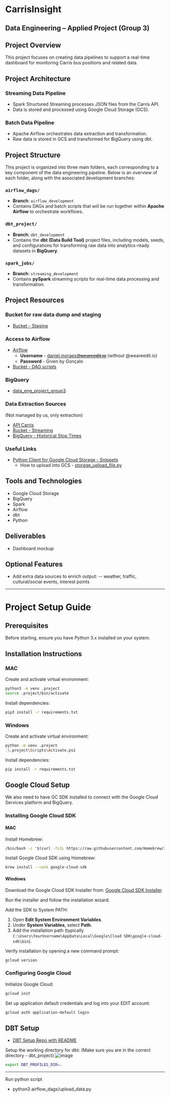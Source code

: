 # CarrisInsight
## Data Engineering – Applied Project (Group 3)

## Project Overview
This project focuses on creating data pipelines to support a real-time dashboard for monitoring Carris bus positions and related data.

## Project Architecture

### Streaming Data Pipeline
* Spark Structured Streaming processes JSON files from the Carris API.
* Data is stored and processed using Google Cloud Storage (GCS).

### Batch Data Pipeline
* Apache Airflow orchestrates data extraction and transformation.
* Raw data is stored in GCS and transformed for BigQuery using dbt.

## Project Structure  

This project is organized into three main folders, each corresponding to a key component of the data engineering pipeline. Below is an overview of each folder, along with the associated development branches:  

### `airflow_dags/`  
- **Branch**: `airflow_development`  
- Contains DAGs and batch scripts that will be run together within **Apache Airflow** to orchestrate workflows.  

### `dbt_project/`  
- **Branch**: `dbt_development`  
- Contains the **dbt (Data Build Tool)** project files, including models, seeds, and configurations for transforming raw data into analytics-ready datasets in **BigQuery**.  

### `spark_jobs/`  
- **Branch**: `streaming_development`  
- Contains **pySpark** streaming scripts for real-time data processing and transformation.  

## Project Resources 

### Bucket for raw data dump and staging 
 - [Bucket - Staging](https://console.cloud.google.com/storage/browser/edit-data-eng-project-group3?authuser=2&invt=AbmZ9w&project=data-eng-dev-437916&pageState=(%22StorageObjectListTable%22:(%22f%22:%22%255B%255D%22)))

### Access to Airflow 
  - [Airflow](http://edit-data-eng.duckdns.org/dags/1_test/grid?dag_run_id=scheduled__2025-01-15T00%3A00%3A00%2B00%3A00)
    - **Username** - daniel.moraes@̶w̶e̶a̶r̶e̶e̶d̶i̶t̶.̶i̶o̶ (without @weareedit.io)
    - **Password** - Given by Gonçalo
  - [Bucket - DAG scripts](https://console.cloud.google.com/storage/browser/edit-de-project-airflow-dags/dags;tab=objects?authuser=1&inv=1&invt=Abl9Ew&project=data-eng-dev-437916&pli=1&prefix=&forceOnObjectsSortingFiltering=false)

### BigQuery
 - [data_eng_project_group3](https://console.cloud.google.com/bigquery?referrer=search&authuser=0&inv=1&invt=AbmjTA&project=data-eng-dev-437916&ws=!1m4!1m3!3m2!1sdata-eng-dev-437916!2sdata_eng_project_group3)

### Data Extraction Sources
(Not managed by us, only extraction)
 - [API Carris](https://github.com/carrismetropolitana/api)
 - [Bucket - Streaming](https://console.cloud.google.com/storage/browser/edit-de-project-streaming-data/carris-vehicles;tab=objects?inv=1&invt=Abl7xw&prefix=&forceOnObjectsSortingFiltering=false&authuser=1)
 - [BigQuery - Historical Stop Times](https://console.cloud.google.com/bigquery?referrer=search&authuser=0&inv=1&invt=AbmjmQ&project=data-eng-dev-437916&ws=!1m5!1m4!4m3!1sdata-eng-dev-437916!2sde_project_teachers!3shistorical_stop_times)

### Useful Links
- [Python Client for Google Cloud Storage - Snippets](https://github.com/googleapis/python-storage/tree/main/samples/snippets)
   - How to upload into GCS - [storage_upload_file.py](https://github.com/googleapis/python-storage/blob/main/samples/snippets/storage_upload_file.py)
 
## Tools and Technologies
* Google Cloud Storage
* BigQuery
* Spark
* Airflow
* dbt
* Python

## Deliverables 
* Dashboard mockup

## Optional Features
* Add extra data sources to enrich output:
   -- weather, traffic, cultural/social events, interest points 

---

# Project Setup Guide

## Prerequisites

Before starting, ensure you have Python 3.x installed on your system.

## Installation Instructions

### MAC

Create and activate virtual environment:
```sh
python3 -m venv .project
source .project/bin/activate
```

Install dependencies:
```sh
pip3 install -r requirements.txt
```

### Windows

Create and activate virtual environment:
```sh
python -m venv .project
.\.project\Scripts\Activate.ps1
```

Install dependencies:
```sh
pip install -r requirements.txt
```

## Google Cloud Setup
We also need to have GC SDK installed to connect with the Google Cloud Services platform and BigQuery.

### Installing Google Cloud SDK

#### MAC

Install Homebrew:
```sh
/bin/bash -c "$(curl -fsSL https://raw.githubusercontent.com/Homebrew/install/HEAD/install.sh)"
```
Install Google Cloud SDK using Homebrew:
```sh
brew install --cask google-cloud-sdk
```

#### Windows

Download the Google Cloud SDK Installer from: [Google Cloud SDK Installer](https://dl.google.com/dl/cloudsdk/channels/rapid/GoogleCloudSDKInstaller.exe)

Run the installer and follow the installation wizard.

Add the SDK to System PATH:
1. Open **Edit System Environment Variables**.
2. Under **System Variables**, select **Path**.
3. Add the installation path (typically `C:\Users\YourUsername\AppData\Local\Google\Cloud SDK\google-cloud-sdk\bin`).

Verify installation by opening a new command prompt:
```sh
gcloud version
```

### Configuring Google Cloud

Initialize Google Cloud:
```sh
gcloud init
```

Set up application default credentials and log into your EDIT account:
```sh
gcloud auth application-default login
```

## DBT Setup

- [DBT Setup Repo with README](https://github.com/jgnog/edit-de-project-dbt)

Setup the working directory for dbt:
(Make sure you are in the correct directory - dbt_project)
![image](https://github.com/user-attachments/assets/9422f03b-ba58-4bf9-a946-42ccdb4c48f0)
```sh
export DBT_PROFILES_DIR=.
```

----

Run python script 
- python3 airflow_dags/upload_data.py  <bucket-name> <source-file-name> <target-file-name>

